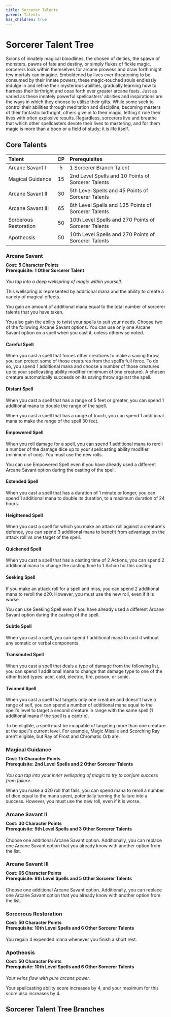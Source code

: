 ```yaml
---
title: Sorcerer Talents
parent: Talents
has_children: true
---
```


# Sorcerer Talent Tree
Scions of innately magical bloodlines, the chosen of deities, the spawn of monsters, pawns of fate and destiny, or simply flukes of fickle magic, sorcerers look within themselves for arcane prowess and draw forth might few mortals can imagine. Emboldened by lives ever threatening to be consumed by their innate powers, these magic-touched souls endlessly indulge in and refine their mysterious abilities, gradually learning how to harness their birthright and coax forth ever greater arcane feats. Just as varied as these innately powerful spellcasters’ abilities and inspirations are the ways in which they choose to utilise their gifts. While some seek to control their abilities through meditation and discipline, becoming masters of their fantastic birthright, others give in to their magic, letting it rule their lives with often explosive results. Regardless, sorcerers live and breathe that which other spellcasters devote their lives to mastering, and for them magic is more than a boon or a field of study; it is life itself.

## Core Talents

| Talent | CP | Prerequisites |
|:-------|:--:|:--------------|
| Arcane Savant I       | 5  | 1 Sorcerer Branch Talent |
| Magical Guidance      | 15 | 2nd Level Spells and 10 Points of Sorcerer Talents |
| Arcane Savant II      | 30 | 5th Level Spells and 45 Points of Sorcerer Talents |
| Arcane Savant III     | 65 | 8th Level Spells and 125 Points of Sorcerer Talents |
| Sorcerous Restoration | 50 | 10th Level Spells and 270 Points of Sorcerer Talents |
| Apotheosis            | 50 | 10th Level Spells and 270 Points of Sorcerer Talents |

### Arcane Savant
 
<div style="margin-top:-10px;"></div>
 
#### **Cost:** 5 Character Points<br>**Prerequisite:** 1 Other Sorcerer Talent
*You tap into a deep wellspring of magic within yourself.*

This wellspring is represented by additional mana and the ability to create a variety of magical effects.

You gain an amount of additional mana equal to the total number of sorcerer talents that you have taken.

You also gain the ability to twist your spells to suit your needs. Choose two of the following Arcane Savant options. You can use only one Arcane Savant option on a spell when you cast it, unless otherwise noted.

#### Careful Spell
When you cast a spell that forces other creatures to make a saving throw, you can protect some of those creatures from the spell’s full force. To do so, you spend 1 additional mana and choose a number of those creatures up to your spellcasting ability modifier (minimum of one creature). A chosen creature automatically succeeds on its saving throw against the spell.

#### Distant Spell
When you cast a spell that has a range of 5 feet or greater, you can spend 1 additional mana to double the range of the spell.

When you cast a spell that has a range of touch, you can spend 1 additional mana to make the range of the spell 30 feet.

#### Empowered Spell
When you roll damage for a spell, you can spend 1 additional mana to reroll a number of the damage dice up to your spellcasting ability modifier (minimum of one). You must use the new rolls.

You can use Empowered Spell even if you have already used a different Arcane Savant option during the casting of the spell.

#### Extended Spell
When you cast a spell that has a duration of 1 minute or longer, you can spend 1 additional mana to double its duration, to a maximum duration of 24 hours.

#### Heightened Spell
When you cast a spell for which you make an attack roll against a creature's defence, you can spend 3 additional mana to benefit from advantage on the attack roll vs one target of the spell.

#### Quickened Spell
When you cast a spell that has a casting time of 2 Actions, you can spend 2 additional mana to change the casting time to 1 Action for this casting.

#### Seeking Spell
If you make an attack roll for a spell and miss, you can spend 2 additional mana to reroll the d20. However, you must use the new roll, even if it is worse.

You can use Seeking Spell even if you have already used a different Arcane Savant option during the casting of the spell.

#### Subtle Spell
When you cast a spell, you can spend 1 additional mana to cast it without any somatic or verbal components.

#### Transmuted Spell
When you cast a spell that deals a type of damage from the following list, you can spend 1 additional mana to change that damage type to one of the other listed types: acid, cold, electric, fire, poison, or sonic.

#### Twinned Spell
When you cast a spell that targets only one creature and doesn’t have a range of self, you can spend a number of additional mana equal to the spell's level to target a second creature in range with the same spell (1 additional mana if the spell is a cantrip).

To be eligible, a spell must be incapable of targeting more than one creature at the spell's current level. For example, Magic Missile and Scorching Ray aren’t eligible, but Ray of Frost and Chromatic Orb are.

### Magical Guidance

<div style="margin-top:-10px;"></div>
 
#### **Cost:** 15 Character Points<br>**Prerequisite:** 2nd Level Spells and 2 Other Sorcerer Talents
*You can tap into your inner wellspring of magic to try to conjure success from failure.* 

When you make a d20 roll that fails, you can spend mana to reroll a number of dice equal to the mana spent, potentially turning the failure into a success. However, you must use the new roll, even if it is worse.

### Arcane Savant II

<div style="margin-top:-10px;"></div>
 
#### **Cost:** 30 Character Points<br>**Prerequisite:** 5th Level Spells and 3 Other Sorcerer Talents
Choose one additional Arcane Savant option. Additionally, you can replace one Arcane Savant option that you already know with another option from the list.

### Arcane Savant III

<div style="margin-top:-10px;"></div>
 
#### **Cost:** 65 Character Points<br>**Prerequisite:** 8th Level Spells and 5 Other Sorcerer Talents
Choose one additional Arcane Savant option. Additionally, you can replace one Arcane Savant option that you already know with another option from the list.

### Sorcerous Restoration

<div style="margin-top:-10px;"></div>
 
#### **Cost:** 50 Character Points<br>**Prerequisite:** 10th Level Spells and 6 Other Sorcerer Talents
You regain 4 expended mana whenever you finish a short rest.

### Apotheosis

<div style="margin-top:-10px;"></div>
 
#### **Cost:** 50 Character Points<br>**Prerequisite:** 10th Level Spells and 6 Other Sorcerer Talents
*Your veins flow with pure arcane power.* 

Your spellcasting ability score increases by 4, and your maximum for this score also increases by 4.

## Sorcerer Talent Tree Branches
